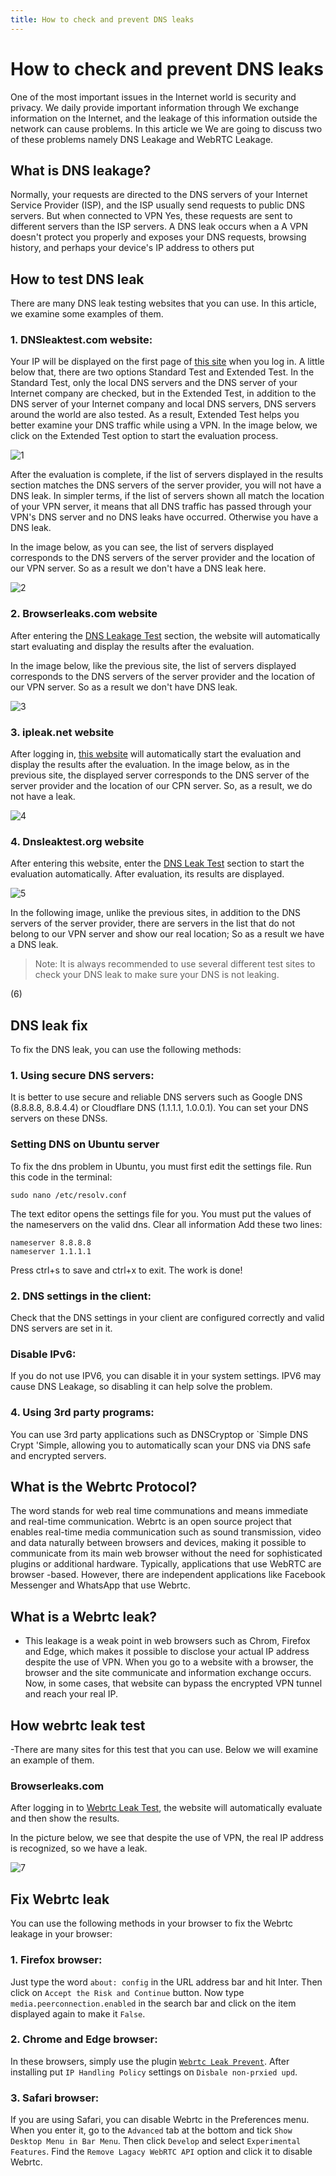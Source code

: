 ```yaml
---
title: How to check and prevent DNS leaks
---
```


# How to check and prevent DNS leaks
One of the most important issues in the Internet world is security and privacy. We daily provide important information through
We exchange information on the Internet, and the leakage of this information outside the network can cause problems. In this article we
We are going to discuss two of these problems namely DNS Leakage and WebRTC Leakage.

## What is DNS leakage?

Normally, your requests are directed to the DNS servers of your Internet Service Provider (ISP), and the ISP
usually send requests to public DNS servers. But when connected to VPN
Yes, these requests are sent to different servers than the ISP servers. A DNS leak occurs when a
A VPN doesn't protect you properly and exposes your DNS requests, browsing history, and perhaps your device's IP address to others
put


## How to test DNS leak
There are many DNS leak testing websites that you can use. In this article, we examine some examples of them.

### 1. DNSleaktest.com website:
Your IP will be displayed on the first page of [this site](https://dnsleaktest.com/) when you log in. A little below that, there are two options Standard Test and Extended Test. In the Standard Test, only the local DNS servers and the DNS server of your Internet company are checked, but in the Extended Test, in addition to the DNS server of your Internet company and local DNS servers, DNS servers around the world are also tested. As a result, Extended Test helps you better examine your DNS traffic while using a VPN. In the image below, we click on the Extended Test option to start the evaluation process.

![1](https://user-images.githubusercontent.com/125398461/235299493-2a0c4aaf-cd24-4723-b7f6-8ed60845734d.jpg)


After the evaluation is complete, if the list of servers displayed in the results section matches the DNS servers of the server provider, you will not have a DNS leak. In simpler terms, if the list of servers shown all match the location of your VPN server, it means that all DNS traffic has passed through your VPN's DNS server and no DNS leaks have occurred. Otherwise you have a DNS leak.

In the image below, as you can see, the list of servers displayed corresponds to the DNS servers of the server provider and the location of our VPN server. So as a result we don't have a DNS leak here.

![2](https://user-images.githubusercontent.com/125398461/235299505-d9fb313b-28b5-473a-b211-a1533bd0add5.jpg)


### 2. Browserleaks.com website
After entering the [DNS Leakage Test](https://browserleaks.com/dns) section, the website will automatically start evaluating and display the results after the evaluation.

In the image below, like the previous site, the list of servers displayed corresponds to the DNS servers of the server provider and the location of our VPN server. So as a result we don't have DNS leak.


![3](https://user-images.githubusercontent.com/125398461/235299510-6b7fb769-3c3a-49e9-b28f-ef59f52e72e6.jpg)


### 3. ipleak.net website
After logging in, [this website](https://ipleak.net) will automatically start the evaluation and display the results after the evaluation.
In the image below, as in the previous site, the displayed server corresponds to the DNS server of the server provider and the location of our CPN server. So, as a result, we do not have a leak.

![4](https://user-images.githubusercontent.com/125398461/235299557-8dac8205-37e8-4a67-bc2e-c6b0ad83b40d.jpg)



### 4. Dnsleaktest.org website
After entering this website, enter the [DNS Leak Test](https://dnsleaktest.org/dns-leak-test) section to start the evaluation automatically. After evaluation, its results are displayed.

![5](https://user-images.githubusercontent.com/125398461/235299689-1efae131-4ca9-4e49-9b15-6f915695c32c.jpg)



In the following image, unlike the previous sites, in addition to the DNS servers of the server provider, there are servers in the list that do not belong to our VPN server and show our real location; So as a result we have a DNS leak.

> Note: It is always recommended to use several different test sites to check your DNS leak to make sure your DNS is not leaking.

(6)


## DNS leak fix
To fix the DNS leak, you can use the following methods:
### 1. Using secure DNS servers:
It is better to use secure and reliable DNS servers such as Google DNS (8.8.8.8, 8.8.4.4) or Cloudflare DNS (1.1.1.1, 1.0.0.1). You can set your DNS servers on these DNSs.

### Setting DNS on Ubuntu server

To fix the dns problem in Ubuntu, you must first edit the settings file. Run this code in the terminal:

```
sudo nano /etc/resolv.conf
```

The text editor opens the settings file for you. You must put the values of the nameservers on the valid dns. Clear all information Add these two lines:

```
nameserver 8.8.8.8
nameserver 1.1.1.1
```

Press ctrl+s to save and ctrl+x to exit.
The work is done!

### 2. DNS settings in the client:
Check that the DNS settings in your client are configured correctly and valid DNS servers are set in it.

### Disable IPv6:
If you do not use IPV6, you can disable it in your system settings. IPV6 may cause DNS Leakage, so disabling it can help solve the problem.

### 4. Using 3rd party programs:
You can use 3rd party applications such as DNSCryptop or `Simple DNS Crypt 'Simple, allowing you to automatically scan your DNS via DNS safe and encrypted servers.


## What is the Webrtc Protocol?
The word stands for web real time communations and means immediate and real-time communication. Webrtc is an open source project that enables real-time media communication such as sound transmission, video and data naturally between browsers and devices, making it possible to communicate from its main web browser without the need for sophisticated plugins or additional hardware. Typically, applications that use WebRTC are browser -based. However, there are independent applications like Facebook Messenger and WhatsApp that use Webrtc.



## What is a Webrtc leak?
- This leakage is a weak point in web browsers such as Chrom, Firefox and Edge, which makes it possible to disclose your actual IP address despite the use of VPN. When you go to a website with a browser, the browser and the site communicate and information exchange occurs. Now, in some cases, that website can bypass the encrypted VPN tunnel and reach your real IP.

## How webrtc leak test
-There are many sites for this test that you can use. Below we will examine an example of them.

### Browserleaks.com

After logging in to [Webrtc Leak Test](https://browserleaks.com/webrtc), the website will automatically evaluate and then show the results.

In the picture below, we see that despite the use of VPN, the real IP address is recognized, so we have a leak.

![7](https://user-images.githubusercontent.com/125398461/235300245-57e4be56-22FB-4030-989B-A5A49F77D533.jpg)


## Fix Webrtc leak

You can use the following methods in your browser to fix the Webrtc leakage in your browser:

### 1. Firefox browser:
Just type the word `about: config` in the URL address bar and hit Inter. Then click on `Accept the Risk and Continue` button. Now type `media.peerconnection.enabled` in the search bar and click on the item displayed again to make it `False`.

### 2. Chrome and Edge browser:
In these browsers, simply use the plugin [`Webrtc Leak Prevent`](https://chrome.google.com/webstore/detail/weak-leak-prevent/eiadekoaikejlgdbkbdFeijlgfdalmlml=en). After installing put `IP Handling Policy` settings on `Disbale non-prxied upd`.

### 3. Safari browser:
If you are using Safari, you can disable Webrtc in the Preferences menu. When you enter it, go to the `Advanced` tab at the bottom and tick `Show Desktop Menu in Bar Menu`. Then click `Develop` and select `Experimental Features`. Find the `Remove Lagacy WebRTC API` option and click it to disable Webrtc.
